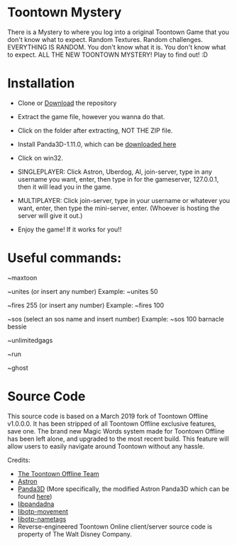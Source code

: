 # Toontown Mystery
There is a Mystery to where you log into a original Toontown Game that you don't know what to expect.
Random Textures.
Random challenges.
EVERYTHING IS RANDOM.
You don't know what it is.
You don't know what to expect.
ALL THE NEW TOONTOWN MYSTERY!
Play to find out! :D


# Installation
* Clone or [Download](https://github.com/Toontown-Mystery/Toontown-Mystery/archive/refs/heads/master.zip) the repository

* Extract the game file, however you wanna do that.

* Click on the folder after extracting, NOT THE ZIP file.

* Install Panda3D-1.11.0, which can be [downloaded here](https://drive.google.com/file/d/1h4K9hud5uWYR799hOaqR8nnzevM4zpmI/view?usp=sharing)

* Click on win32.

* SINGLEPLAYER: Click Astron, Uberdog, AI, join-server, type in any username you want, enter, then type in for the gameserver, 127.0.0.1, then it will lead you in the game.

* MULTIPLAYER: Click join-server, type in your username or whatever you want, enter, then type the mini-server, enter. (Whoever is hosting the server will give it out.)

* Enjoy the game! If it works for you!!



# Useful commands:

~maxtoon

~unites (or insert any number) Example: ~unites 50

~fires 255 (or insert any number) Example: ~fires 100

~sos (select an sos name and insert number) Example: ~sos 100 barnacle bessie

~unlimitedgags

~run

~ghost



# Source Code
This source code is based on a March 2019 fork of Toontown Offline v1.0.0.0. It has been stripped of all Toontown Offline exclusive features, save one. The brand new Magic Words system made for Toontown Offline has been left alone, and upgraded to the most recent build. This feature will allow users to easily navigate around Toontown without any hassle.

Credits:
* [The Toontown Offline Team](https://ttoffline.com)
* [Astron](https://github.com/Astron/Astron)
* [Panda3D](https://github.com/panda3d/panda3d) (More specifically, the modified Astron Panda3D which can be found [here](https://github.com/Astron/panda3d))
* [libpandadna](https://github.com/loblao/libpandadna)
* [libotp-movement](https://github.com/jwcotejr/libotp-movement)
* [libotp-nametags](https://github.com/loblao/libotp-nametags)
* Reverse-engineered Toontown Online client/server source code is property of The Walt Disney Company.
